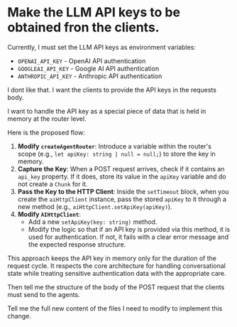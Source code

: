 # Make the LLM API keys to be obtained fron the clients. 

Currently, I must set the LLM API keys as environment variables:

- `OPENAI_API_KEY` - OpenAI API authentication
- `GOOGLEAI_API_KEY` - Google AI API authentication  
- `ANTHROPIC_API_KEY` - Anthropic API authentication

I dont like that. I want the clients to provide the API keys in the requests body.

I  want to handle the API key as a special piece of data that is held in memory at the router level.

Here is the proposed flow:

1.  **Modify `createAgentRouter`**: Introduce a variable within the router's scope (e.g., `let apiKey: string | null = null;`) to store the key in memory.
2.  **Capture the Key**: When a POST request arrives, check if it contains an `api_key` property. If it does, store its value in the `apiKey` variable and do not create a `Chunk` for it.
3.  **Pass the Key to the HTTP Client**: Inside the `setTimeout` block, when you create the `aiHttpClient` instance, pass the stored `apiKey` to it through a new method (e.g., `aiHttpClient.setApiKey(apiKey)`).
4.  **Modify `AIHttpClient`**:
    *   Add a new `setApiKey(key: string)` method.
    *   Modify the logic so that if an API key is provided via this method, it is used for authentication. If not, it fails with a clear error message and the expected response structure.

This approach keeps the API key in memory only for the duration of the request cycle. It respects the core architecture for handling conversational state while treating sensitive authentication data with the appropriate care.

Then tell me the structure of the body of the POST request that the clients must send to the agents.

Tell me the  full new content of the files I need to modify to implement this change.
